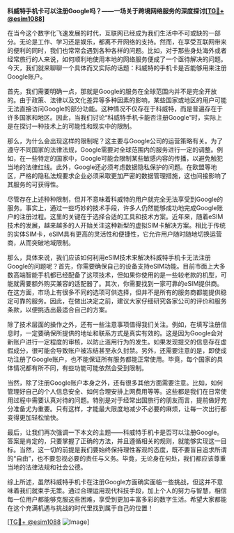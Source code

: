 **科威特手机卡可以注册Google吗？——一场关于跨境网络服务的深度探讨[[TG💪+ @esim1088](https://t.me/s/esim1088)]**

在当今这个数字化飞速发展的时代，互联网已经成为我们生活中不可或缺的一部分。无论是工作、学习还是娱乐，都离不开网络的支持。然而，在享受互联网带来的便利的同时，我们也常常会遇到各种各样的问题。比如，对于那些身处海外或者经常旅行的人来说，如何顺利地使用本地的网络服务便成了一个亟待解决的问题。今天，我们就来聊聊一个具体而又实际的话题：科威特的手机卡是否能够用来注册Google账户。

首先，我们需要明确一点，那就是Google的服务在全球范围内并不是完全开放的。由于政策、法律以及文化差异等多种因素的影响，某些国家或地区的用户可能无法直接访问Google的部分功能。这种情况不仅存在于科威特，而是普遍存在于许多国家和地区。因此，当我们讨论“科威特手机卡能否注册Google”时，实际上是在探讨一种技术上的可能性和现实中的限制。

那么，为什么会出现这样的限制呢？这主要与Google公司的运营策略有关。为了遵守不同国家的法律法规，Google需要对全球范围内的服务进行一定的调整。例如，在一些特定的国家中，Google可能会限制某些敏感内容的传播，以避免触犯当地的法律红线。此外，Google还必须考虑数据隐私保护的问题。在欧盟等地区，严格的隐私法规要求企业必须采取更加严密的数据管理措施，这也间接影响了其服务的可获得性。

尽管存在上述种种限制，但并不意味着科威特的用户就完全无法享受到Google的服务。事实上，通过一些巧妙的技术手段，许多人仍然能够成功地完成Google账户的注册过程。这里的关键在于选择合适的工具和技术方案。近年来，随着eSIM技术的发展，越来越多的人开始关注这种新型的虚拟SIM卡解决方案。相比于传统的实体SIM卡，eSIM具有更高的灵活性和便捷性，它允许用户随时随地切换运营商，从而突破地域限制。

那么，具体来说，我们应该如何利用eSIM技术来解决科威特手机卡无法注册Google的问题呢？首先，你需要确保自己的设备支持eSIM功能。目前市面上大多数高端智能手机都已经配备了这项技术，但如果你使用的是一些较老款的机型，可能就需要额外购买兼容的适配器了。其次，你需要找到一家可靠的eSIM提供商。在这方面，市场上有很多不同的选项可供选择，但并不是所有的服务商都能提供稳定可靠的服务。因此，在做出决定之前，建议大家仔细研究各家公司的评价和服务条款，以便挑选出最适合自己的方案。

除了技术层面的操作之外，还有一些注意事项值得我们关注。例如，在填写注册信息时，一定要确保所提供的地址和联系方式是真实有效的。这是因为Google会对新账户进行一定程度的审核，以防止滥用行为的发生。如果发现提交的信息存在虚假成分，很可能会导致账户被冻结甚至永久封禁。另外，还需要注意的是，即使成功注册了Google账户，也不能保证所有服务都能正常使用。毕竟，每个国家的具体情况都有所不同，有些功能可能依然会受到限制。

当然，除了注册Google账户本身之外，还有很多其他方面需要注意。比如，如何管理好自己的个人信息安全、如何合理安排上网费用等等。这些都是我们在日常使用过程中需要认真对待的问题。特别是对于经常出国旅行的朋友而言，提前做好充分准备尤为重要。只有这样，才能最大限度地减少不必要的麻烦，让每一次出行都变得更加轻松愉快。

最后，让我们再次强调一下本文的主题——科威特手机卡是否可以注册Google。答案是肯定的，只要掌握了正确的方法，并且遵循相关的规则，就能够实现这一目标。当然，这一切的前提是我们要始终保持理性客观的态度，既不要盲目追求所谓的“自由”，也不要忽视必要的责任与义务。毕竟，无论身在何处，我们都应该尊重当地的法律法规和社会公德。

综上所述，虽然科威特手机卡在注册Google方面确实面临一些挑战，但这并不意味着我们就束手无策。通过合理运用现代科技手段，加上个人的努力与智慧，相信每一位用户都能够克服这些困难，享受到更加丰富多彩的数字生活。希望大家都能在这个充满机遇与挑战的时代里找到属于自己的位置！

[[TG💪+ @esim1088](https://t.me/s/esim1088) ![Image](https://i.postimg.cc/4NQfJmqS/Snipaste-2025-05-13-00-14-12.png)]